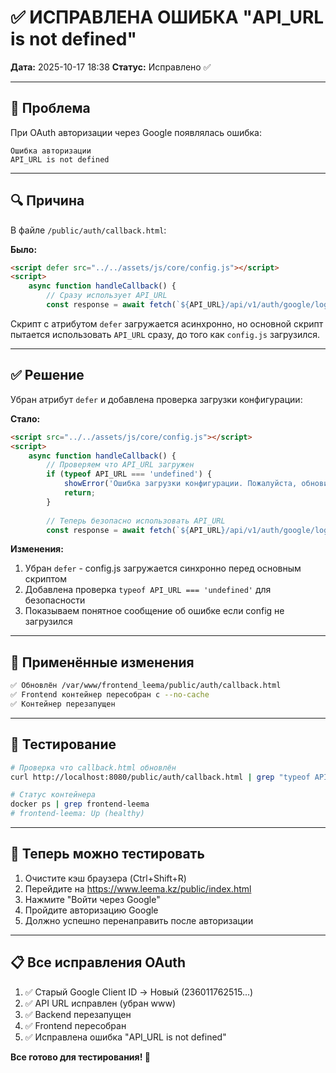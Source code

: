 # ✅ ИСПРАВЛЕНА ОШИБКА "API_URL is not defined"

**Дата:** 2025-10-17 18:38
**Статус:** Исправлено ✅

---

## 🔴 Проблема

При OAuth авторизации через Google появлялась ошибка:
```
Ошибка авторизации
API_URL is not defined
```

---

## 🔍 Причина

В файле `/public/auth/callback.html`:

**Было:**
```html
<script defer src="../../assets/js/core/config.js"></script>
<script>
    async function handleCallback() {
        // Сразу использует API_URL
        const response = await fetch(`${API_URL}/api/v1/auth/google/login`, {
```

Скрипт с атрибутом `defer` загружается асинхронно, но основной скрипт пытается использовать `API_URL` сразу, до того как `config.js` загрузился.

---

## ✅ Решение

Убран атрибут `defer` и добавлена проверка загрузки конфигурации:

**Стало:**
```html
<script src="../../assets/js/core/config.js"></script>
<script>
    async function handleCallback() {
        // Проверяем что API_URL загружен
        if (typeof API_URL === 'undefined') {
            showError('Ошибка загрузки конфигурации. Пожалуйста, обновите страницу.');
            return;
        }
        
        // Теперь безопасно использовать API_URL
        const response = await fetch(`${API_URL}/api/v1/auth/google/login`, {
```

**Изменения:**
1. Убран `defer` - config.js загружается синхронно перед основным скриптом
2. Добавлена проверка `typeof API_URL === 'undefined'` для безопасности
3. Показываем понятное сообщение об ошибке если config не загрузился

---

## 🔄 Применённые изменения

```bash
✅ Обновлён /var/www/frontend_leema/public/auth/callback.html
✅ Frontend контейнер пересобран с --no-cache
✅ Контейнер перезапущен
```

---

## 🧪 Тестирование

```bash
# Проверка что callback.html обновлён
curl http://localhost:8080/public/auth/callback.html | grep "typeof API_URL"

# Статус контейнера
docker ps | grep frontend-leema
# frontend-leema: Up (healthy)
```

---

## 🚀 Теперь можно тестировать

1. Очистите кэш браузера (Ctrl+Shift+R)
2. Перейдите на https://www.leema.kz/public/index.html
3. Нажмите "Войти через Google"
4. Пройдите авторизацию Google
5. Должно успешно перенаправить после авторизации

---

## 📋 Все исправления OAuth

1. ✅ Старый Google Client ID → Новый (236011762515...)
2. ✅ API URL исправлен (убран www)
3. ✅ Backend перезапущен
4. ✅ Frontend пересобран
5. ✅ Исправлена ошибка "API_URL is not defined"

**Все готово для тестирования! 🎉**
